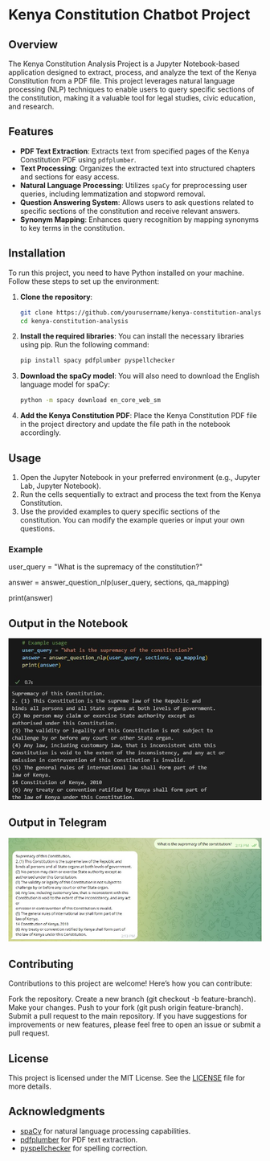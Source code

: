 # Kenya Constitution Chatbot Project

## Overview
The Kenya Constitution Analysis Project is a Jupyter Notebook-based application designed to extract, process, and analyze the text of the Kenya Constitution from a PDF file. This project leverages natural language processing (NLP) techniques to enable users to query specific sections of the constitution, making it a valuable tool for legal studies, civic education, and research.

## Features
- **PDF Text Extraction**: Extracts text from specified pages of the Kenya Constitution PDF using `pdfplumber`.
- **Text Processing**: Organizes the extracted text into structured chapters and sections for easy access.
- **Natural Language Processing**: Utilizes `spaCy` for preprocessing user queries, including lemmatization and stopword removal.
- **Question Answering System**: Allows users to ask questions related to specific sections of the constitution and receive relevant answers.
- **Synonym Mapping**: Enhances query recognition by mapping synonyms to key terms in the constitution.

## Installation
To run this project, you need to have Python installed on your machine. Follow these steps to set up the environment:

1. **Clone the repository**:
   ```bash
   git clone https://github.com/yourusername/kenya-constitution-analysis.git
   cd kenya-constitution-analysis
   ```

2. **Install the required libraries**:
   You can install the necessary libraries using pip. Run the following command:
   ```bash
   pip install spacy pdfplumber pyspellchecker
   ```

3. **Download the spaCy model**:
   You will also need to download the English language model for spaCy:
   ```bash
   python -m spacy download en_core_web_sm
   ```

4. **Add the Kenya Constitution PDF**:
   Place the Kenya Constitution PDF file in the project directory and update the file path in the notebook accordingly.

## Usage
1. Open the Jupyter Notebook in your preferred environment (e.g., Jupyter Lab, Jupyter Notebook).
2. Run the cells sequentially to extract and process the text from the Kenya Constitution.
3. Use the provided examples to query specific sections of the constitution. You can modify the example queries or input your own questions.

### Example
user_query = "What is the supremacy of the constitution?"

answer = answer_question_nlp(user_query, sections, qa_mapping)

print(answer)

## Output in the Notebook
![Output on Notebook](https://github.com/L3-nny/Kenya-Constitution-Chatbot/blob/main/img1/Query%20output%20on%20notebook.jpg)

## Output in Telegram
![Output on Telegram](https://github.com/L3-nny/Kenya-Constitution-Chatbot/blob/main/img2/Query%20output%20on%20Telegram.jpg)

## Contributing
Contributions to this project are welcome! Here’s how you can contribute:

Fork the repository.
Create a new branch (git checkout -b feature-branch).
Make your changes.
Push to your fork (git push origin feature-branch).
Submit a pull request to the main repository.
If you have suggestions for improvements or new features, please feel free to open an issue or submit a pull request.

## License
This project is licensed under the MIT License. See the [LICENSE](license.txt) file for more details.

## Acknowledgments
- [spaCy](https://spacy.io/) for natural language processing capabilities.
- [pdfplumber](https://github.com/jsvine/pdfplumber) for PDF text extraction.
- [pyspellchecker](https://github.com/bjh21/python-spellchecker) for spelling correction.




